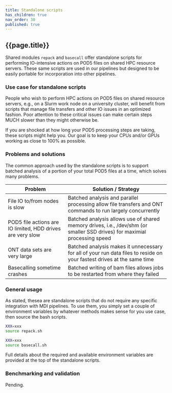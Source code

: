 ```yaml
---
title: Standalone scripts
has_children: true
nav_order: 30
published: true
---
```


## {{page.title}}

Shared modules `repack` and `basecall`
offer standalone scripts for performing IO-intensive actions
on POD5 files on shared HPC resource servers. These same
scripts are used in our pipelines but designed to be easily
portable for incorporation into other pipelines.

### Use case for standalone scripts

People who wish to perform HPC actions on POD5 files
on shared resource servers, e.g., on a Slurm work node on a university cluster, 
will benefit from scripts that manage file transfers
and other IO issues in an optimized fashion. Poor attention
to these critical issues can make certain steps MUCH slower
than they might otherwise be. 

If you are shocked at how long your POD5 processing steps are taking,
these scripts might help you. Our goal is to keep your CPUs and/or GPUs
working as close to 100% as possible.

### Problems and solutions

The common approach used by the standalone scripts is to support
batched analysis of a portion of your total POD5 files at a time, which
solves many problems.

| Problem | Solution / Strategy |
|-----------|------------|
| File IO to/from nodes is slow | Batched analysis and parallel processing allow file transfers and ONT commands to run largely concurrently |
| POD5 file actions are IO limited, HDD drives are very slow | Batched analysis allows use of shared memory drives, i.e., /dev/shm (or smaller SSD drives) for maximial processing speed |
| ONT data sets are very large | Batched analysis makes it unnecessary for all of your run data files to reside on your fastest drives at the same time |
| Basecalling sometime crashes | Batched writing of bam files allows jobs to be restarted from where they failed |


### General usage

As stated, thesea are standalone scripts that do not require
any specific integration with MDI pipelines. To use them, you simply 
set a couple of environment variables by whatever methods makes sense
for you use case, then source the bash scripts.

```sh
XXX=xxx
source repack.sh

XXX=xxx
source basecall.sh
```

Full details about the required and available environment variables
are provided at the top of the standalone scripts.

### Benchmarking and validation

Pending.

